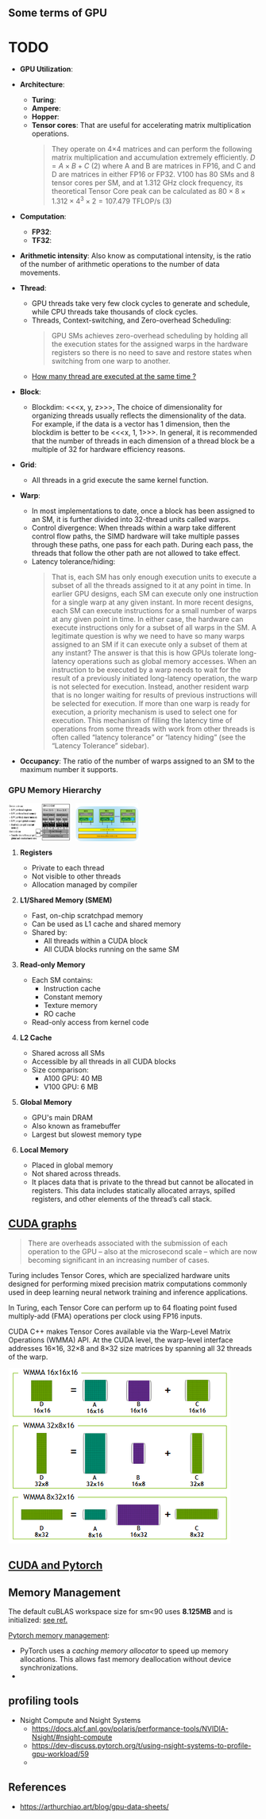 ## Some terms of GPU

# TODO
- **GPU Utilization**: 
- **Architecture**: 
  - **Turing**: 
  - **Ampere**: 
  - **Hopper**: 
  - **Tensor cores**: That are useful for accelerating matrix multiplication operations.
    >They operate on 4×4 matrices and can perform the following matrix multiplication and accumulation extremely efficiently.
    >$D = A \times B + C$ (2)
    >where A and B are matrices in FP16, and C and D are matrices in either FP16 or FP32. V100 has 80 SMs and 8 tensor cores per SM, and at 1.312 GHz clock frequency, its theoretical Tensor Core peak can be calculated as
    >$80 \times 8 \times 1.312 \times 4^3 \times 2 = 107.479$ TFLOP/s (3)
- **Computation**: 
  - **FP32**:
  - **TF32**:
- **Arithmetic intensity**: Also know as computational intensity, is the ratio of the number of arithmetic operations to the number of data movements.

- **Thread**: 
  - GPU threads take very few clock cycles to generate and schedule, while CPU threads take thousands of clock cycles.
  - Threads, Context-switching, and Zero-overhead Scheduling:
    >GPU SMs achieves zero-overhead scheduling by holding all the execution states for the assigned warps in the hardware registers so there is no need to save and restore states when switching from one warp to another.
  - [How many thread are executed at the same time ?](https://forums.developer.nvidia.com/t/how-many-thread-are-executed-at-the-same-time/52972)
- **Block**: 
  - Blockdim: <<<x, y, z>>>, The choice of dimensionality for organizing threads usually reflects the dimensionality of the data. For example, if the data is a vector has 1 dimension, then the blockdim is better to be <<<x, 1, 1>>>. In general, it is recommended that the number of threads in each dimension of a thread block be a multiple of 32 for hardware efficiency reasons.
- **Grid**: 
  - All threads in a grid execute the same kernel function.
- **Warp**: 
  - In most implementations to date, once a block has been assigned to an SM, it is further divided into 32-thread units called warps.
  - Control divergence: When threads within a warp take different control flow paths, the SIMD hardware will take multiple passes through these paths, one pass for each path. During each pass, the threads that follow the other path are not allowed to take effect.
  - Latency tolerance/hiding:
    >That is, each SM has only enough execution units to execute a subset of all the threads assigned to it at any point in time. In earlier GPU designs, each SM can execute only one instruction for a single warp at any given instant. In more recent designs, each SM can execute instructions for a small number of warps at any given point in time. In either case, the hardware can execute instructions only for a subset of all warps in the SM. A legitimate question is why we need to have so many warps assigned to an SM if it can execute only a subset of them at any instant? The answer is that this is how GPUs tolerate long-latency operations such as global memory accesses. When an instruction to be executed by a warp needs to wait for the result of a previously initiated long-latency operation, the warp is not selected for execution. Instead, another resident warp that is no longer waiting for results of previous instructions will be selected for execution. If more than one warp is ready for execution, a priority mechanism is used to select one for execution. This mechanism of filling the latency time of operations from some threads with work from other threads is often called “latency tolerance” or “latency hiding” (see the “Latency Tolerance” sidebar).

- **Occupancy**: The ratio of the number of warps assigned to an SM to the maximum number it supports.

### GPU Memory Hierarchy
<div style="display: flex; gap: 10px;">
    <img src="image-1.png" alt="CUDA architecture diagram" style="max-width: 25%;">
    <img src="image-3.png" alt="CUDA thread hierarchy" style="max-width: 25%;">
</div>


1. **Registers**
   - Private to each thread
   - Not visible to other threads
   - Allocation managed by compiler

2. **L1/Shared Memory (SMEM)**
   - Fast, on-chip scratchpad memory
   - Can be used as L1 cache and shared memory
   - Shared by:
     - All threads within a CUDA block
     - All CUDA blocks running on the same SM

3. **Read-only Memory**
   - Each SM contains:
     - Instruction cache
     - Constant memory
     - Texture memory
     - RO cache
   - Read-only access from kernel code

4. **L2 Cache**
   - Shared across all SMs
   - Accessible by all threads in all CUDA blocks
   - Size comparison:
     - A100 GPU: 40 MB
     - V100 GPU: 6 MB

5. **Global Memory**
   - GPU's main DRAM
   - Also known as framebuffer
   - Largest but slowest memory type

6. **Local Memory**
   - Placed in global memory
   - Not shared across threads.
   - It places data that is private to the thread but cannot be allocated in registers. This data includes statically allocated arrays, spilled registers, and other elements of the thread’s call stack.

## [CUDA graphs](https://developer.nvidia.com/blog/cuda-graphs/)
> There are overheads associated with the submission of each operation to the GPU – also at the microsecond scale – which are now becoming significant in an increasing number of cases. 

Turing includes Tensor Cores, which are specialized hardware units designed for performing mixed precision matrix computations commonly used in deep learning neural network training and inference applications.

In Turing, each Tensor Core can perform up to 64 floating point fused multiply-add (FMA) operations per clock using FP16 inputs.

CUDA C++ makes Tensor Cores available via the Warp-Level Matrix Operations (WMMA) API. At the CUDA level, the warp-level interface addresses 16×16, 32×8 and 8×32 size matrices by spanning all 32 threads of the warp.

![alt text](image.png)

## [CUDA and Pytorch](https://pytorch.org/docs/stable/notes/cuda.html)



## Memory Management

The default cuBLAS workspace size for sm<90 uses **8.125MB** and is initialized: [see ref.](https://discuss.pytorch.org/t/help-with-cuda-memory-allocation-during-forward-linear/190797)

[Pytorch memory management](https://pytorch.org/docs/stable/notes/cuda.html#memory-management):

- PyTorch uses a *caching memory allocator* to speed up memory allocations. This allows fast memory deallocation without device synchronizations.
-

## profiling tools
- Nsight Compute and Nsight Systems
  - https://docs.alcf.anl.gov/polaris/performance-tools/NVIDIA-Nsight/#nsight-compute
  - https://dev-discuss.pytorch.org/t/using-nsight-systems-to-profile-gpu-workload/59
  - 

## References

- https://arthurchiao.art/blog/gpu-data-sheets/